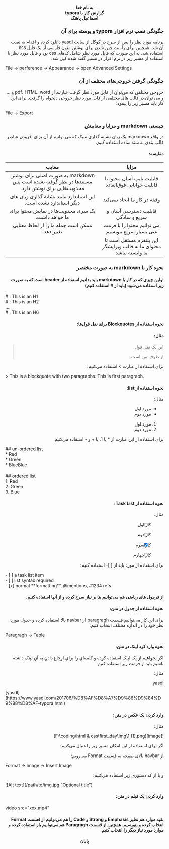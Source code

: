 <div dir = 'rtl'>
<p style="text-align: center; font-weight: bold;">
    به نام خدا
    <br>
    گزارش کار با typora
    <br>
    اسماعیل پاهنگ
</p>


### چگونگی نصب نرم افزار typora و پوسته برای آن

برنامه مورد نظر را پس از سرچ در گوگل از سایت [yasdl](https://www.yasdl.com/201706/%D8%AF%D8%A7%D9%86%D9%84%D9%88%D8%AF-typora.html) دانلود کرده و اقدام به نصب آن شد. همچنین برای راست چین شدن برای نوشتن متون فارسی از یک فایل css استفاده شد، به این صورت که فایل مورد نظر شامل کدهای css بود و فایل مورد نظر با استفاده از مسیر زیر در نرم افزار در مسیر گفته شده کپی شد:

<div dir="ltr">File -> perference -> Appearance -> open Advanced Settings</div>

### چگونگی گرفتن خروجی‌های مختلف از آن

خروجی مختلفی که می‌توان از فایل مورد نظر گرفت عبارتند از pdf، HTML، word و ... و می توان در قالب های مختلفی از فایل مورد نظر خروجی دلخواه را گرفت. برای این کار باید مسیر زیر را پیمود:

<div dir="ltr">File -> Export</div>

### چیستی markdown و مزایا و معایبش

در واقع markdown یک زبان نشانه گذاری سبک که می توانیم از آن برای افزودن عناصر قالب بندی به سند ساده استفاده کنیم.

#### مقایسه:

|                            مزایا                             |                            معایب                             |
| :----------------------------------------------------------: | :----------------------------------------------------------: |
|      قابلیت تایپ آسان محتوا با قابلیت خوانایی فوق‌العاده      | markdown به صورت اصلی برای نوشتن مستندها در نظر گرفته نشده است پس محدویت‌هایی برای نوشتن دارد. |
|                 وقفه در کار ما ایجاد نمی‌کند                  | این استاندارد مانند نشانه گذاری زبان های دیگر استاندارد نشده است. |
|              قابلیت دسترسی آسان و سریع و سادگی               |      یک سری محدویت‌ها در نمایش محتوا برای ما خواهد داشت.      |
|      می توانیم محتوا را با فرمت غنی بسیار سریع بنویسیم       |        ممکن است جمله ما را از لحاظ معنایی تغییر دهد.         |
| این پلتفرم مستقل است تا محتوای ما به قالب ویرایشگر ما وابسته نباشد |                                                              |

### نحوه کار با markdown به صورت مختصر

#### اولین چیزی که در کار با markdown باید بدانیم استفاده از header است که به صورت زیر استفاده می‌شود:(باید از # استفاده کنیم)

<div dir="ltr">
  # : This is an H1
  <br>
  # : This is an H2
  <br>
  ....
  <br>
  # : This is an H6
  <br>
</div>

#### نحوه استفاده از Blockquotes برای نقل قول‌ها:

#### مثال:

> این یک نقل قول
>
> از طرف من است.

برای استفاده از عبارت > استفاده می‌کنیم:

<div dir="ltr">
  > This is a blockquote with two paragraphs. This is first paragraph.
</div>

#### نحوه استفاده از list:

مثال:

* مورد اول
* مورد دوم



1. مورد اول
2. مورد دوم



برای استفاده از این عبارت از * یا 1. یا + و - استفاده می‌کنیم:

<div dir="ltr">
  ## un-ordered list
    <br>
*   Red
    <br>
*   Green
    <br>
*   BlueBlue
    <br>
    <br>
    ## ordered list
    <br>
1.  Red
    <br>
2. 	Green
    <br>
3.	Blue
</div>

#### نحوه استفاده از Task List:

مثال:

- [ ] کار اول
- [ ] کار دوم
- [x] کار سوم
- [ ] کار چهارم



برای استفاده از مورد باید از [ ]- استفاده کنیم:

<div dir="ltr">
- [ ] a task list item
    <br>
- [ ] list syntax required
    <br>
- [x] normal **formatting**, @mentions, #1234 refs
</div>

#### از فرمول های ریاضی هم می‌توانیم بنا بر نیاز سرچ کرده و از آنها استفاده کنیم.



#### نحوه استفاده از جدول در متن:

برای این کار می‌توانیم قسمت paragragh از navbar بالا استفاده کرده و جدول مورد نظر خود را در اندازه مختلف انتخاب کنیم:

<div dir="ltr">
Paragragh -> Table
</div>

#### نحوه وارد کرد لینک در متن:

اگر بخواهیم از یک لینک استفاده کرده و کلمه‌ای را برای ارجاع دادن به آن لینک داشته باشیم باید از فرمت زیر استفاده کنیم:

مثال:

[yasdl](https://www.yasdl.com/201706/%D8%AF%D8%A7%D9%86%D9%84%D9%88%D8%AF-typora.html)

<div dir="ltr">
[yasdl](https://www.yasdl.com/201706/%D8%AF%D8%A7%D9%86%D9%84%D9%88%D8%AF-typora.html)
</div>

#### وارد کردن یک عکس در متن:

مثال:

![image](F:\coding\html & css\first_day\img\1 (1).png)

اگر برای استفاده از این امکان مسیر زیر را دنبال می‌کنیم: 

از navbar بالای صفحه به قسمت Format می‌رویم:

<div dir="ltr">
Format -> Image -> Insert Image
</div>

و یا از کد دستوری زیر استفاده می‌کنیم:

<div dir="ltr">
![Alt text](/path/to/img.jpg "Optional title")
</div>

#### وارد کردن یک فیلم در متن:

<div dir="ltr">
video src="xxx.mp4"
</div>

#### بقیه موارد هم نظیر Emphasis و Strong و Code را هم می‌توانیم از قسمت Format انتخاب کرده و بنویسیم. همچنین از قسمت Paragragh هم می‌توانیم باز استفاده کرده و موارد مورد نیاز دیگر را انتحاب کنیم.

<p style="text-align: center; font-weight: bold;">
    پایان
</p>
    
</div>
